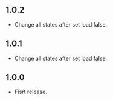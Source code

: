 ## 1.0.2
 * Change all states after set load false.
## 1.0.1
 * Change all states after set load false.
## 1.0.0
 * Fisrt release.
